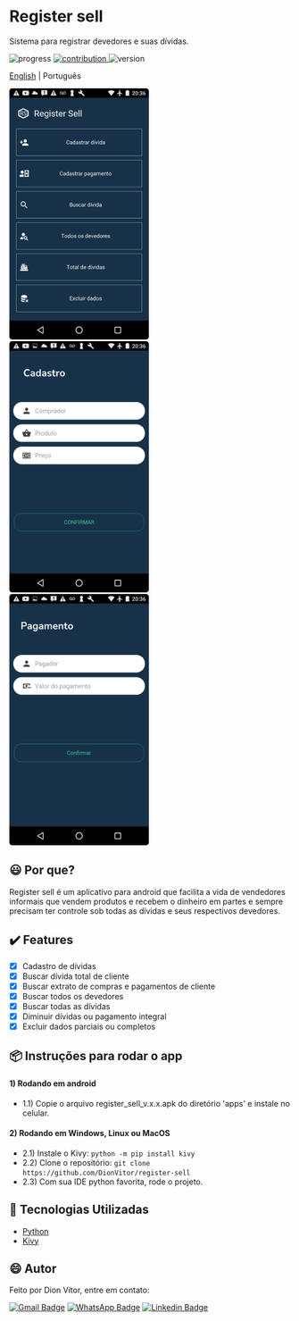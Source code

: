 <h1 style="text_align: center"> Register sell </h1>
<p style="text_align: center"> Sistema para registrar devedores e suas dívidas. </p>

<p style="text_align: center">
  <a>
    <img src="https://img.shields.io/badge/progress-80%25-brightgreen.svg" alt="progress">
  </a>
  <a href="http://makeapullrequest.com">
    <img src="https://img.shields.io/badge/contribuition-welcome-brightgreen.svg" alt="contribution">
  </a>
  <a>
    <img src="https://img.shields.io/badge/version-2.0-brightgreen.svg" alt="version">
  </a>
</p>

[English](https://github.com/DionVitor/register-sell/blob/master/README.md) | Português

<p style="text_align: center">
  <kbd>
    <img width="250" style="border-radius: 5px" height="450" src="imgs_md/menu.png" alt="Menu">
  </kbd>

  <kbd>
    <img width="250" style="border-radius: 5px" height="450" src="imgs_md/register.png" alt="Register sell">
  </kbd>

  <kbd>
    <img width="250" style="border-radius: 5px" height="450" src="imgs_md/payment.png" alt="Payment">
  </kbd>
</p>

## :smiley: Por que?

Register sell é um aplicativo para android que facilita a vida de vendedores informais que vendem produtos
e recebem o dinheiro em partes e sempre precisam ter controle sob todas as dívidas e seus respectivos devedores.

## :heavy_check_mark: Features

- [x] Cadastro de dívidas
- [x] Buscar dívida total de cliente
- [x] Buscar extrato de compras e pagamentos de cliente
- [x] Buscar todos os devedores
- [x] Buscar todas as dívidas
- [x] Diminuir dívidas ou pagamento integral
- [x] Excluir dados parciais ou completos

## :package: Instruções para rodar o app

#### 1) Rodando em android
- 1.1) Copie o arquivo register_sell_v.x.x.apk do diretório 'apps' e instale no celular.

#### 2) Rodando em Windows, Linux ou MacOS
- 2.1) Instale o Kivy: `python -m pip install kivy`
- 2.2) Clone o repositório: `git clone https://github.com/DionVitor/register-sell`
- 2.3) Com sua IDE python favorita, rode o projeto.

## :hammer: Tecnologias Utilizadas

- [Python](https://www.python.org/)
- [Kivy](https://kivy.org/)


## :smile: Autor

Feito por Dion Vítor, entre em contato:

[![Gmail Badge](https://img.shields.io/badge/-dionvictor11@gmail.com-c14438?style=flat-square&logo=Gmail&logoColor=white&link=mailto:dionvictor11@gmail.com)](mailto:dionvictor11@gmail.com)
[![WhatsApp Badge](https://img.shields.io/badge/-WhatsApp-green?style=flat-square&logo=WhatsApp&logoColor=white&link=https://api.whatsapp.com/send?phone=5561998822233)](https://api.whatsapp.com/send?phone=5561998822233)
[![Linkedin Badge](https://img.shields.io/badge/-Dion%20V%C3%ADtor-blue?style=flat-square&logo=Linkedin&logoColor=white&link=https://www.linkedin.com/in/dion-v%C3%ADtor-a519631aa/)](https://www.linkedin.com/in/dion-v%C3%ADtor-a519631aa/)
